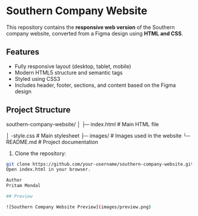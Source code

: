 # Southern Company Website

This repository contains the **responsive web version** of the Southern company website, converted from a Figma design using **HTML and CSS**.

## Features

- Fully responsive layout (desktop, tablet, mobile)
- Modern HTML5 structure and semantic tags
- Styled using CSS3
- Includes header, footer, sections, and content based on the Figma design

## Project Structure

southern-company-website/
│
├─ index.html # Main HTML file

│ -style.css # Main stylesheet
├─ images/ # Images used in the website
└─ README.md # Project documentation

1. Clone the repository:
```bash
git clone https://github.com/your-username/southern-company-website.git
Open index.html in your browser.

Author
Pritam Mondal

## Preview

![Southern Company Website Preview](images/preview.png)
